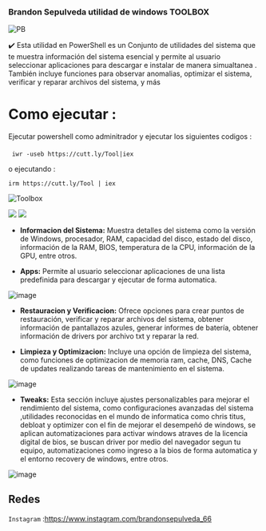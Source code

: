 ### Brandon Sepulveda utilidad de windows TOOLBOX

![PB](https://github.com/PapiBrandon66/Toolbox/assets/88468929/302dc102-11ff-40fe-9ec4-ab0cc6e6bb28)

✔️ Esta utilidad en PowerShell es un Conjunto de utilidades del sistema que te muestra información del sistema esencial y permite al usuario seleccionar aplicaciones para descargar e instalar de manera simualtanea . También incluye funciones para observar anomalias,  optimizar el sistema, verificar y reparar archivos del sistema, y más

## 

# Como ejecutar :
Ejecutar powershell como adminitrador  y ejecutar los siguientes codigos
 :
#### 
     iwr -useb https://cutt.ly/Tool|iex 
o ejecutando :

    irm https://cutt.ly/Tool | iex

![Toolbox](https://github.com/PapiBrandon66/Toolbox/assets/88468929/3b96e147-d6c2-4fe1-b12b-492b73ec6821)


![](https://img.shields.io/github/stars/pandao/editor.md.svg) ![](https://img.shields.io/github/forks/pandao/editor.md.svg) 

- **Informacion del Sistema:** 
Muestra detalles del sistema como la versión de Windows, procesador, RAM, capacidad del disco, estado del disco, información de la RAM, BIOS, temperatura de la CPU, información de la GPU, entre otros.

- **Apps:** 
Permite al usuario seleccionar aplicaciones de una lista predefinida para descargar y ejecutar de forma automatica.

![image](https://github.com/PapiBrandon66/Toolbox/assets/88468929/7cf78ed0-f546-45cf-96cc-e3f37d16750f)

- **Restauracion y Verificacion:** 
Ofrece opciones para crear puntos de restauración, verificar y reparar archivos del sistema, obtener información de pantallazos azules, generar informes de batería, obtener información de drivers por archivo txt y reparar la red.

- **Limpieza y Optimizacion:**
Incluye una opción de limpieza del sistema, como funciones de optimizacion de memoria ram, cache, DNS, Cache de updates realizando tareas de mantenimiento en el sistema.

![image](https://github.com/PapiBrandon66/Toolbox/assets/88468929/722bd12b-6ec0-4c04-abf3-fec00cd611f7)

- **Tweaks:**
Esta sección  incluye  ajustes personalizables para mejorar el rendimiento del sistema, como configuraciones avanzadas del sistema ,utilidades reconocidas en el mundo de informatica como chris titus, debloat y optimizer con el fin de mejorar el desempeñó de windows, se aplican automatizaciones para activar windows atraves de la licencia digital de bios, se buscan driver por medio del navegador segun tu equipo, automatizaciones como ingreso a la bios de forma automatica y el entorno recovery de windows, entre otros.

![image](https://github.com/PapiBrandon66/Toolbox/assets/88468929/5a0c8375-86b6-4889-a4ac-4c273c9cd8b7)

## Redes
`Instagram` :https://www.instagram.com/brandonsepulveda_66




